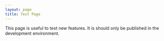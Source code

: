 ```yaml
---
layout: page
title: Test Page
---
```


This page is useful to test new features.
It is should only be published in the development environment.
